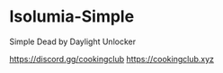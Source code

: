 # Isolumia-Simple
Simple Dead by Daylight Unlocker


https://discord.gg/cookingclub
https://cookingclub.xyz
